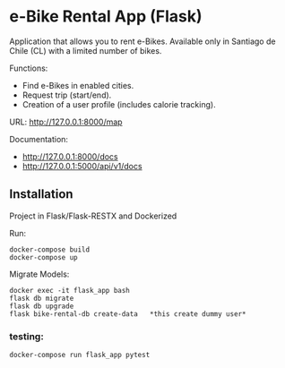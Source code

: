 # e-Bike Rental App (Flask)

Application that allows you to rent e-Bikes. Available only in Santiago de Chile (CL) with a limited number of bikes.

Functions:
- Find e-Bikes in enabled cities.
- Request trip (start/end).
- Creation of a user profile (includes calorie tracking).


URL: http://127.0.0.1:8000/map

Documentation: 
- http://127.0.0.1:8000/docs
- http://127.0.0.1:5000/api/v1/docs
 	
## Installation

Project in Flask/Flask-RESTX and Dockerized

Run:
```
docker-compose build
docker-compose up
```

Migrate Models:
```
docker exec -it flask_app bash
flask db migrate
flask db upgrade
flask bike-rental-db create-data   *this create dummy user*
```


### **testing:**
```
docker-compose run flask_app pytest
```